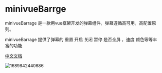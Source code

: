 # minivueBarrge

minivueBarrage 是一款用vue框架开发的弹幕组件，弹幕遵循高可用，高配置原则。

minivueBarrage 提供了弹幕的 重置 开启 关闭 暂停 是否全屏 ，速度 颜色等等丰富的功能

[中文文档]()

![1689842440686](D:\自定义库\minivuebarrage\assets\1689842440686.png)